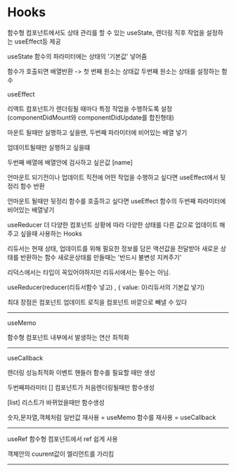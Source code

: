 <h1>Hooks</h1>

함수형 컴포넌트에서도 상태 관리를 할 수 있는 useState, 렌더링 직후 작업을 설정하는 useEffect등 제공



useState 함수의 파라미터에는 상태의 '기본값' 넣어줌

함수가 호출되면 배열반환 -> 첫 번째 원소는 상태값 두번째 원소는 상태를 설정하는 함수



useEffect

리액트 컴포넌트가 렌더링될 때마다 특정 작업을 수행하도록 설정 (componentDidMount와 componentDidUpdate를 합친형태)



마운트 될때만 실행하고 싶을땐, 두번째 파라미터에 비어있는 배열 넣기

업데이트될때만 실행하고 싶을떄

두번째 배열에  배열안에 검사하고 싶은값 [name]



언마운트 되기전이나 업데이트 직전에 어떤 작업을 수행하고 싶다면 useEffect에서 뒷정리 함수 반환

언마운트 될때만 뒷정리 함수를 호출하고 싶다면 useEffect 함수의 두번째 파라미터에 비어있는 배열넣기



useReducer 더 다양한 컴포넌트 상황에 따라 다양한 상태를 다른 값으로 업데이트 해주고 싶을때 사용하는 Hooks 



리듀서는 현재 상태, 업데이트를 위해 필요한 정보를 담은 액션값을 전달받아 새로운 상태를 반환하는 함수 새로운상태를 만들때는 '반드시 불변성 지켜주기'



리덕스에서는 타입이 꼭있어야하지만 리듀서에서는 필수는 아님.



useReducer(reducer(리듀서함수 넣고) , { value: 0}리듀서의 기본값 넣기)

최대 장점은 컴포넌트 업데이트 로직을 컴포넌트 바깥으로 빼낼 수 있다

---

useMemo

함수형 컴포넌트 내부에서 발생하는 연산 최적화

---

useCallback

렌더링 성능최적화 이벤트 핸들러 함수를 필요할 때만 생성

두번째파라미터 [] 컴포넌트가 처음렌더링될때만 함수생성

[list] 리스트가 바뀌었을때만 함수생성



숫자,문자열,객체처럼 일반값 재사용 = useMemo 함수를 재사용 = useCallback

---

useRef 함수형 컴포넌트에서 ref 쉽게 사용

객체안의 cuurent값이 엘리먼트를 가리킴

---

